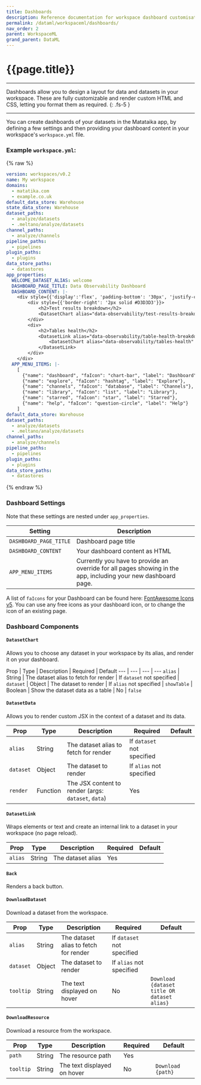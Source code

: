 ```yaml
---
title: Dashboards
description: Reference documentation for workspace dashboard customisation.
permalink: /dataml/workspaceml/dashboards/
nav_order: 2
parent: WorkspaceML
grand_parent: DataML
---
```


# {{page.title}}

---

Dashboards allow you to design a layout for data and datasets in your workspace. These are fully customizable and render custom HTML and CSS, letting you format them as required.
{: .fs-5 }

---

You can create dashboards of your datasets in the Matataika app, by defining a few settings and then providing your dashboard content in your workspace's `workspace.yml` file.

### Example `workspace.yml`:

{% raw %}
```yaml
version: workspaces/v0.2
name: My workspace
domains:
  - matatika.com
  - example.co.uk
default_data_store: Warehouse
state_data_store: Warehouse
dataset_paths:
  - analyze/datasets
  - .meltano/analyze/datasets
channel_paths:
  - analyze/channels
pipeline_paths:
  - pipelines
plugin_paths:
  - plugins
data_store_paths:
  - datastores
app_properties:
  WELCOME_DATASET_ALIAS: welcome
  DASHBOARD_PAGE_TITLE: Data Observability Dashboard
  DASHBOARD_CONTENT: |-
    <div style={{'display':'flex', 'padding-bottom': '30px', 'justify-content': 'center'}}>
        <div style={{'border-right': '2px solid #D3D3D3'}}>
            <h2>Test results breakdown</h2>
            <DatasetChart alias="data-observability/test-results-breakdown"/>
        </div>
        <div>
            <h2>Tables health</h2>
            <DatasetLink alias="data-observability/table-health-breakdown">
                <DatasetChart alias="data-observability/tables-health" />
            </DatasetLink>
        </div>
    </div>
  APP_MENU_ITEMS: |-
    [
      {"name": "dashboard", "faIcon": "chart-bar", "label": "Dashboard"},
      {"name": "explore", "faIcon": "hashtag", "label": "Explore"},
      {"name": "channels", "faIcon": "database", "label": "Channels"},
      {"name": "library", "faIcon": "list", "label": "Library"},
      {"name": "starred", "faIcon": "star", "label": "Starred"},
      {"name": "help", "faIcon": "question-circle", "label": "Help"}
    ]
default_data_store: Warehouse
dataset_paths:
  - analyze/datasets
  - .meltano/analyze/datasets
channel_paths:
  - analyze/channels
pipeline_paths:
  - pipelines
plugin_paths:
  - plugins
data_store_paths:
  - datastores
```
{% endraw %}

### Dashboard Settings

Note that these settings are nested under `app_properties`.

Setting | Description 
----------- | --------
`DASHBOARD_PAGE_TITLE` | Dashboard page title
`DASHBOARD_CONTENT` | Your dashboard content as HTML
`APP_MENU_ITEMS` | Currently you have to provide an override for all pages showing in the app, including your new dashboard page. 

A list of `faIcons` for your Dashboard can be found here: [FontAwesome Icons v5](https://fontawesome.com/v5/search). You can use any free icons as your dashboard icon, or to change the icon of an existing page.

### Dashboard Components

#### `DatasetChart`
Allows you to choose any dataset in your workspace by its alias, and render it on your dashboard.

Prop | Type | Description | Required | Default
--- | --- | --- | ---
`alias` | String | The dataset alias to fetch for render | If `dataset` not specified |
`dataset` | Object | The dataset to render | If `alias` not specified |
`showTable` | Boolean | Show the dataset data as a table | No | `false`

#### `DatasetData`
Allows you to render custom JSX in the context of a dataset and its data.

Prop | Type | Description | Required | Default
--- | --- | --- | --- | ---
`alias` | String | The dataset alias to fetch for render | If `dataset` not specified |
`dataset` | Object | The dataset to render | If `alias` not specified |
`render` | Function | The JSX content to render (args: `dataset`, `data`) | Yes | |

#### `DatasetLink`
Wraps elements or text and create an internal link to a dataset in your workspace (no page reload).

Prop | Type | Description | Required | Default
--- | --- | --- | --- | ---
`alias` | String | The dataset alias | Yes |

#### `Back`
Renders a back button.

#### `DownloadDataset`
Download a dataset from the workspace. 

Prop | Type | Description | Required | Default
--- | --- | --- | --- | ---
`alias` | String | The dataset alias to fetch for render | If `dataset` not specified |
`dataset` | Object | The dataset to render | If `alias` not specified |
`tooltip` | String | The text displayed on hover | No | `Download {dataset title OR dataset alias}`

#### `DownloadResource`
Download a resource from the workspace. 

Prop | Type | Description | Required | Default
--- | --- | --- | --- | ---
`path` | String | The resource path | Yes |
`tooltip` | String | The text displayed on hover | No | `Download {path}`
